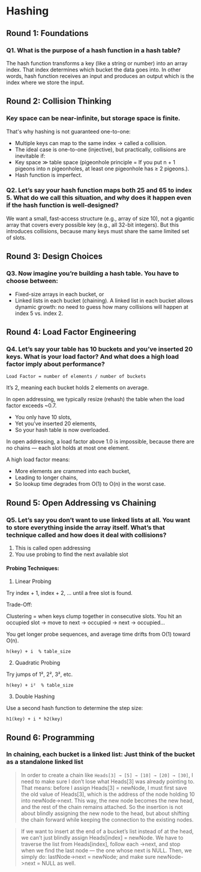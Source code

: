 # Hashing

## Round 1: Foundations

### Q1. What is the purpose of a hash function in a hash table?

The hash function transforms a key (like a string or number) into an array index. That index determines which bucket the data goes into.
In other words, hash function receives an input and produces an output which is the index where we store the input.

## Round 2: Collision Thinking
### Key space can be near-infinite, but storage space is finite.
That's why hashing is not guaranteed one-to-one:
- Multiple keys can map to the same index → called a collision.
- The ideal case is one-to-one (injective), but practically, collisions are inevitable if:
- Key space ≫ table space (pigeonhole principle = If you put n + 1 pigeons into n pigeonholes, at least one pigeonhole has ≥ 2 pigeons.).
- Hash function is imperfect.
### Q2. Let’s say your hash function maps both 25 and 65 to index 5. What do we call this situation, and why does it happen even if the hash function is well-designed?

We want a small, fast-access structure (e.g., array of size 10), not a gigantic array that covers every possible key (e.g., all 32-bit integers).
But this introduces collisions, because many keys must share the same limited set of slots.

## Round 3: Design Choices

### Q3. Now imagine you’re building a hash table. You have to choose between:
- Fixed-size arrays in each bucket, or
- Linked lists in each bucket (chaining).
A linked list in each bucket allows dynamic growth: no need to guess how many collisions will happen at index 5 vs. index 2.

## Round 4: Load Factor Engineering

### Q4. Let’s say your table has 10 buckets and you’ve inserted 20 keys. What is your load factor? And what does a high load factor imply about performance?

`Load Factor = number of elements / number of buckets`

It’s 2, meaning each bucket holds 2 elements on average.

In open addressing, we typically resize (rehash) the table when the load factor exceeds ~0.7.
- You only have 10 slots,
- Yet you’ve inserted 20 elements,
- So your hash table is now overloaded.

In open addressing, a load factor above 1.0 is impossible, because there are no chains — each slot holds at most one element.

A high load factor means:

- More elements are crammed into each bucket,
- Leading to longer chains,
- So lookup time degrades from O(1) to O(n) in the worst case.

## Round 5: Open Addressing vs Chaining

### Q5. Let’s say you don’t want to use linked lists at all. You want to store everything inside the array itself. What’s that technique called and how does it deal with collisions?

1. This is called open addressing
2. You use probing to find the next available slot

#### Probing Techniques:
1.	Linear Probing

Try index + 1, index + 2, … until a free slot is found.

Trade-Off: 

Clustering = when keys clump together in consecutive slots.
You hit an occupied slot → move to next → occupied → next → occupied…

You get longer probe sequences, and average time drifts from O(1) toward O(n).

`h(key) + i  % table_size`

2.	Quadratic Probing

Try jumps of 1², 2², 3², etc.

`h(key) + i²  % table_size`

3.	Double Hashing

Use a second hash function to determine the step size:

`h1(key) + i * h2(key)`

## Round 6: Programming
### In chaining, each bucket is a linked list: Just think of the bucket as a standalone linked list

> In order to create a chain like `Heads[3] → [5] → [10] → [20] → [30]`, I need to make sure I don’t lose what Heads[3] was already pointing to. That means: before I assign Heads[3] = newNode, I must first save the old value of Heads[3], which is the address of the node holding 10 into newNode->next.
>This way, the new node becomes the new head, and the rest of the chain remains attached. So the insertion is not about blindly assigning the new node to the head, but about shifting the chain forward while keeping the connection to the existing nodes.

>If we want to insert at the end of a bucket’s list instead of at the head, we can’t just blindly assign Heads[index] = newNode.
>We have to traverse the list from Heads[index], follow each ->next, and stop when we find the last node — the one whose next is NULL.
>Then, we simply do:
>lastNode->next = newNode;
>and make sure newNode->next = NULL as well.
